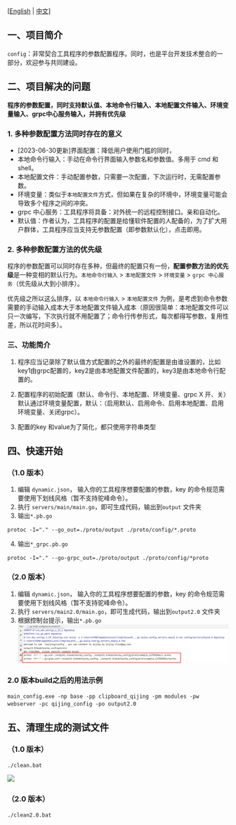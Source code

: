 [[English](README.md) | [中文](README.zh-CN.md)]
## 一、项目简介

`config`：非常契合工具程序的参数配置程序。同时，也是平台开发技术整合的一部分，欢迎参与共同建设。

## 二、项目解决的问题

**程序的参数配置，同时支持默认值、本地命令行输入、本地配置文件输入、环境变量输入、grpc中心服务输入，并拥有优先级**

### 1. 多种参数配置方法同时存在的意义

- [2023-06-30更新]界面配置：降低用户使用门槛的同时，
- 本地命令行输入：手动在命令行界面输入参数名和参数值。多用于 cmd 和 shell。
- 本地配置文件：手动配置参数，只需要一次配置，下次运行时，无需配置参数。
- 环境变量：类似于`本地配置文件`方式，但如果在复杂的环境中，环境变量可能会导致多个程序之间的冲突。
- grpc 中心服务：工具程序将具备：对外统一的远程控制接口。亲和自动化。
- 默认值：作者认为，工具程序的配置是给懂软件配置的人配备的，为了扩大用户群体，工具程序应当支持无参数配置（即参数默认化），点击即用。


### 2. 多种参数配置方法的优先级

程序的参数配置可以同时存在多种，但最终的配置只有一份，**配置参数方法的优先级**是一种变相的默认行为。`本地命令行输入` > `本地配置文件` > `环境变量` > `grpc 中心服务`（优先级从大到小排序）。

优先级之所以这么排序，以 `本地命令行输入` > `本地配置文件` 为例，是考虑到命令参数需要的手动输入成本大于本地配置文件输入成本（原因很简单：本地配置文件可以只一次编写，下次执行就不用配置了；命令行传参形式，每次都得写参数，复用性差，所以花时间多）。

### 三、功能简介

1. 程序应当记录除了默认值方式配置的之外的最终的配置是由谁设置的，比如key1由grpc配置的，key2是由本地配置文件配置的，key3是由本地命令行配置的。

2. 配置程序的初始配置（默认、命令行、本地配置、环境变量、grpc X 开、关）默认通过环境变量配置，默认：（启用默认、启用命令、启用本地配置、启用环境变量、关闭grpc）。

3. 配置的key 和value为了简化，都只使用字符串类型

## 四、快速开始
### （1.0 版本）

1. 编辑 `dynamic.json`， 输入你的工具程序想要配置的参数，key 的命令规范需要使用下划线风格（暂不支持驼峰命令）。
2. 执行 `servers/main/main.go`，即可生成代码，输出到`output` 文件夹
3. 输出`*.pb.go`
```
protoc -I="." --go_out=./proto/output ./proto/config/*.proto
```

4. 输出`*_grpc.pb.go`
```
protoc -I="." --go-grpc_out=./proto/output ./proto/config/*proto
```

### （2.0 版本）

1. 编辑 `dynamic.json`， 输入你的工具程序想要配置的参数，key 的命令规范需要使用下划线风格（暂不支持驼峰命令）。
2. 执行 `servers/main2.0/main.go`，即可生成代码，输出到`output2.0` 文件夹
3. 根据控制台提示，输出`*.pb.go`
![](./static/image/4.3.png)

### 2.0 版本build之后的用法示例
```main_config.exe -np base -pp clipboard_qijing -pm modules -pw webserver -pc qijing_config -po output2.0```

## 五、清理生成的测试文件

### （1.0 版本）
```./clean.bat```

![](./static/image/5.1.png)

### （2.0 版本）
```./clean2.0.bat```

